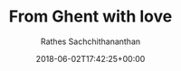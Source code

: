 ---
id: 20180602
title: 'From Ghent with love'
date: 2018-06-02T17:42:25+00:00
author: Rathes Sachchithananthan
template: post
description: How and why I enjoyed my first month in Ghent and at Teamleader
categories:
  - Web
tags:
  - PHP
  - webdev
locale: en_US
---